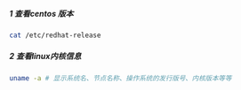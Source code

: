 ##### 1 查看centos 版本
``` sh
cat /etc/redhat-release
```

##### 2 查看linux内核信息
``` sh
uname -a # 显示系统名、节点名称、操作系统的发行版号、内核版本等等
```
